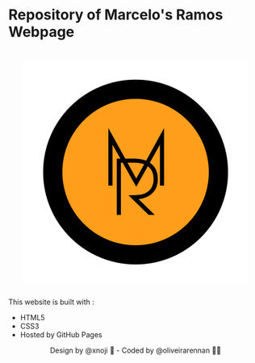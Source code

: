 # Repository of Marcelo's Ramos Webpage

<h1 align="center">
  <img src="img/logo-mr.svg">
</h1>

This website is built with :
 - HTML5
 - CSS3
 - Hosted by GitHub Pages 
  
<center> 
  Design by @xnoji 🔮  - Coded by @oliveirarennan 👨‍💻
</center>
